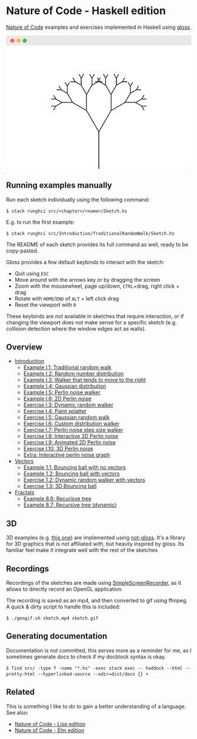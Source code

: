 # Nature of Code - Haskell edition

[Nature of Code][noc] examples and exercises implemented in Haskell using
[gloss][gloss].

![Recursive tree](assets/tree.png)

## Running examples manually

Run each sketch individually using the following command:

```
$ stack runghci src/<chapter>/<name>/Sketch.hs
```

E.g. to run the first example:

```
$ stack runghci src/Introduction/TraditionalRandomWalk/Sketch.hs
```

The README of each sketch provides its full command as well, ready to be
copy-pasted.

Gloss provides a few default keybinds to interact with the sketch:

- Quit using `ESC`
- Move around with the arrows key or by dragging the screen
- Zoom with the mousewheel, page up/down, `CTRL`+drag, right click + drag
- Rotate with `HOME`/`END` of `ALT` + left click drag
- Reset the viewport with `R`

These keybinds are not available in sketches that require interaction, or if
changing the viewport does not make sense for a specific sketch (e.g. collision
detection where the window edges act as walls).

## Overview

- [Introduction](src/Introduction/)
  - [Example I.1: Traditional random walk](src/Introduction/TraditionalRandomWalk)
  - [Example I.2: Random number distribution](src/Introduction/RandomNumberDistribution)
  - [Example I.3: Walker that tends to move to the right](src/Introduction/WalkerThatTendsToTheRight)
  - [Example I.4: Gaussian distribution](src/Introduction/GaussianDistribution)
  - [Example I.5: Perlin noise walker](src/Introduction/PerlinNoiseWalker)
  - [Example I.6: 2D Perlin noise](src/Introduction/PerlinNoise2D)
  - [Exercise I.3: Dynamic random walker](src/Introduction/DynamicRandomWalker)
  - [Exercise I.4: Paint splatter](src/Introduction/PaintSplatter)
  - [Exercise I.5: Gaussian random walk](src/Introduction/GaussianRandomWalk)
  - [Exercise I.6: Custom distribution walker](src/Introduction/CustomDistributionWalker)
  - [Exercise I.7: Perlin noise step size walker](src/Introduction/PerlinNoiseStepSizeWalker)
  - [Exercise I.8: Interactive 2D Perlin noise](src/Introduction/PerlinNoise2DInteractive/README.md)
  - [Exercise I.9: Animated 2D Perlin noise](src/Introduction/AnimatedPerlinNoise2D)
  - [Exercise I.10: 3D Perlin noise](src/Introduction/PerlinNoise3D)
  - [Extra: Interactive perlin noise graph](src/Introduction/PerlinNoiseGraph)
- [Vectors](src/Vectors/)
  - [Example 1.1: Bouncing ball with no vectors](src/Vectors/BouncingBallWithNoVectors)
  - [Example 1.2: Bouncing ball with vectors](src/Vectors/BouncingBallWithVectors)
  - [Exercise 1.2: Dynamic random walker with vectors](src/Vectors/DynamicRandomWalkerWithVectors)
  - [Exercise 1.3: 3D Bouncing ball](src/Vectors/BouncingBall3D)
- [Fractals](src/Fractals/)
  - [Example 8.6: Recurisve tree](src/Fractals/RecursiveTree)
  - [Example 8.7: Recursive tree (dynamic)](src/Fractals/DynamicRecursiveTree)

## 3D

3D examples (e.g. [this one](src/Introduction/PerlinNoise3D)) are implemented
using [not-gloss][not-gloss]. It's a library for 3D graphics that is not
affiliated with, but heavily inspired by gloss. Its familiar feel make it
integrate well with the rest of the sketches

## Recordings

Recordings of the sketches are made using [SimpleScreenRecorder][ssr], as it
allows to directly record an OpenGL application.

The recording is saved as an mp4, and then converted to gif using ffmpeg. A
quick & dirty script to handle this is included:

```
$ ./gengif.sh sketch.mp4 sketch.gif
```

## Generating documentation

Documentation is not committed, this serves more as a reminder for me, as I
sometimes generate docs to check if my docblock syntax is okay.

```
$ find src/ -type f -name "*.hs" -exec stack exec -- haddock --html --pretty-html --hyperlinked-source --odir=dist/docs {} +
```

## Related

This is something I like to do to gain a better understanding of a language.
See also:

- [Nature of Code - Lisp edition][noc-lisp]
- [Nature of Code - Elm edition][noc-elm]

[noc]: http://natureofcode.com/
[gloss]: http://gloss.ouroborus.net/
[ssr]: https://www.maartenbaert.be/simplescreenrecorder/
[noc-lisp]: https://github.com/mark-gerarts/nature-of-code
[noc-elm]: https://github.com/mark-gerarts/nature-of-code-elm
[not-gloss]: https://hackage.haskell.org/package/not-gloss
